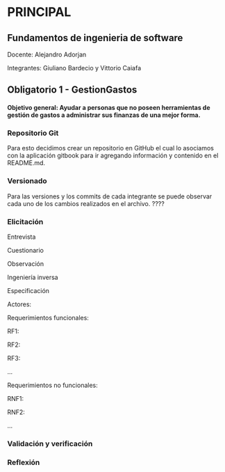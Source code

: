 # PRINCIPAL

## Fundamentos de ingenieria de software

Docente: Alejandro Adorjan

Integrantes: Giuliano Bardecio y Vittorio Caiafa

## Obligatorio 1 - GestionGastos

#### Objetivo general: Ayudar a personas que no poseen herramientas de gestión de gastos a administrar sus finanzas de una mejor forma.



### Repositorio Git

Para esto decidimos crear un repositorio en GitHub el cual lo asociamos con la aplicación gitbook para ir agregando información y contenido en el README.md.



### Versionado

Para las versiones y los commits de cada integrante se puede observar cada uno de los cambios realizados en el archivo. ????



### Elicitación

Entrevista

Cuestionario

Observación

Ingeniería inversa





Especificación

Actores:

Requerimientos funcionales:

RF1:

RF2:

RF3:

...

Requerimientos no funcionales:

RNF1:

RNF2:

...

### Validación y verificación



### Reflexión

